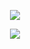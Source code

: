 <div style="background-image: url("https://www.w3schools.com/w3css/img_lights.jpg"); background-color: #cccccc;">
  <p align="center">
    <img align="center" justify="center" src="https://github-readme-stats.vercel.app/api?username=Hoffmano&show_icons=true&theme=tokyonight&card_width=495&include_all_commits=true&count_private=true&role=OWNER,ORGANIZATION_MEMBER,COLLABORATOR" />
  </p>

  <p align="center">
    <img align="center" src="https://github-readme-stats-one-bice.vercel.app/api/top-langs/?username=Hoffmano&theme=tokyonight&card_width=495&include_all_commits=true&count_private=true&role=OWNER,ORGANIZATION_MEMBER,COLLABORATOR&hide=Python,Java,C,HTML,CSS,PLpgSQL,PowerShell,Shell,R,Dockerfile,Ruby" />
  </p>
</div>
